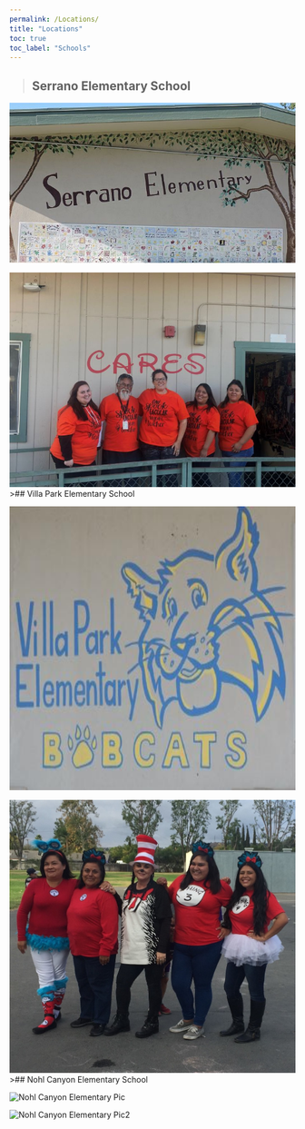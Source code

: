 ```yaml
---
permalink: /Locations/
title: "Locations"
toc: true
toc_label: "Schools"
---
```

>## Serrano Elementary School
<p><img src="/assets/images/serrano-elementary.jpg" alt="Serrano Elementary Pic">
<p><img src="/assets/images/7289.jpg" alt="Serrano Elementary Pic2">
>## Villa Park Elementary School
<p><img src="/assets/images/villa-park-elementary-bobcats.jpg" alt="Villa Park Elementary Pic" width="600" height="500">
<p><img src="/assets/images/2913.jpg" alt="Villa Park Elementary Pic2">
>## Nohl Canyon Elementary School
<p><img src="/assets/images/NohlCanyon.PNG" alt="Nohl Canyon Elementary Pic">
<p><img src="/assets/images/NohlCanyon2.PNG" alt="Nohl Canyon Elementary Pic2">
